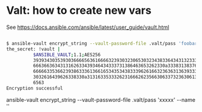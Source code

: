 # Valt: how to create new vars

See https://docs.ansible.com/ansible/latest/user_guide/vault.html

```bash

$ ansible-vault encrypt_string --vault-password-file .valt/pass 'foobar' --name 'the_secret'
the_secret: !vault |
          $ANSIBLE_VAULT;1.1;AES256
          39393430353930366665636166663239303230653032343833643431323335663135306666323234
          6663663634313162633439346434333731386463653262330a333831383765633132323733393462
          66666335366239386333613661653435343833396261663236363136393333356530616162663536
          3032616439626338330a313163353332623166626235663063373236306130626630393935636565
          6563
Encryption successful
```

ansible-vault encrypt_string --vault-password-file .valt/pass 'xxxxx' --name ''